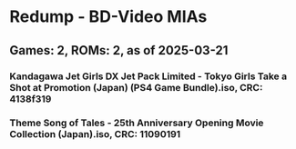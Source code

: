 # Redump - BD-Video MIAs
## Games: 2, ROMs: 2, as of 2025-03-21

### Kandagawa Jet Girls DX Jet Pack Limited - Tokyo Girls Take a Shot at Promotion (Japan) (PS4 Game Bundle).iso, CRC: 4138f319
### Theme Song of Tales - 25th Anniversary Opening Movie Collection (Japan).iso, CRC: 11090191
